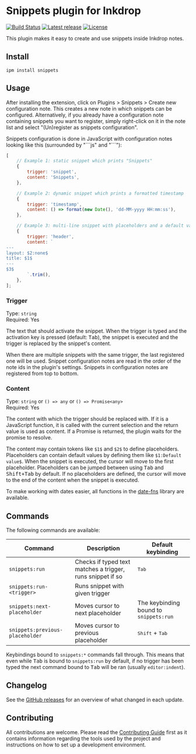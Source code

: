 # Snippets plugin for Inkdrop

[![Build Status](https://dev.azure.com/jmerle/inkdrop-snippets/_apis/build/status/Build?branchName=master)](https://dev.azure.com/jmerle/inkdrop-snippets/_build/latest?definitionId=28&branchName=master)
[![Latest release](https://img.shields.io/github/v/release/jmerle/inkdrop-snippets)](https://my.inkdrop.app/plugins/snippets)
[![License](https://img.shields.io/github/license/jmerle/inkdrop-snippets)](https://github.com/jmerle/inkdrop-snippets/blob/master/LICENSE)

This plugin makes it easy to create and use snippets inside Inkdrop notes.

## Install

```
ipm install snippets
```

## Usage

After installing the extension, click on Plugins > Snippets > Create new configuration note. This creates a new note in which snippets can be configured. Alternatively, if you already have a configuration note containing snippets you want to register, simply right-click on it in the note list and select "(Un)register as snippets configuration".

Snippets configuration is done in JavaScript with configuration notes looking like this (surrounded by "\```js" and "\```"):

```js
[
    // Example 1: static snippet which prints "Snippets"
    {
        trigger: 'snippet',
        content: 'Snippets',
    },

    // Example 2: dynamic snippet which prints a formatted timestamp
    {
        trigger: 'timestamp',
        content: () => format(new Date(), 'dd-MM-yyyy HH:mm:ss'),
    },

    // Example 3: multi-line snippet with placeholders and a default value
    {
        trigger: 'header',
        content: `
---
layout: $2:none$
title: $1$
---
$3$
        `.trim(),
    },
];
```

### Trigger

Type: `string`  
Required: Yes

The text that should activate the snippet. When the trigger is typed and the activation key is pressed (default: <kbd>Tab</kbd>), the snippet is executed and the trigger is replaced by the snippet's content.

When there are multiple snippets with the same trigger, the last registered one will be used. Snippet configuration notes are read in the order of the note ids in the plugin's settings. Snippets in configuration notes are registered from top to bottom.

### Content

Type: `string` or `() => any` or `() => Promise<any>`  
Required: Yes

The content with which the trigger should be replaced with.
If it is a JavaScript function, it is called with the current selection and the return value is used as content.
If a Promise is returned, the plugin waits for the promise to resolve.

The content may contain tokens like `$1$` and `$2$` to define placeholders. Placeholders can contain default values by defining them like `$1:Default value$`. When the snippet is executed, the cursor will move to the first placeholder. Placeholders can be jumped between using <kbd>Tab</kbd> and <kbd>Shift+Tab</kbd> by default. If no placeholders are defined, the cursor will move to the end of the content when the snippet is executed.

To make working with dates easier, all functions in the [date-fns](https://date-fns.org/) library are available.

## Commands

The following commands are available:

| Command                         | Description                                                | Default keybinding                     |
| ------------------------------- | ---------------------------------------------------------- | -------------------------------------- |
| `snippets:run`                  | Checks if typed text matches a trigger, runs snippet if so | <kbd>Tab</kbd>                         |
| `snippets:run-<trigger>`        | Runs snippet with given trigger                            |                                        |
| `snippets:next-placeholder`     | Moves cursor to next placeholder                           | The keybinding bound to `snippets:run` |
| `snippets:previous-placeholder` | Moves cursor to previous placeholder                       | <kbd>Shift</kbd> + <kbd>Tab</kbd>      |

Keybindings bound to `snippets:*` commands fall through. This means that even while <kbd>Tab</kbd> is bound to `snippets:run` by default, if no trigger has been typed the next command bound to <kbd>Tab</kbd> will be ran (usually `editor:indent`).

## Changelog

See the [GitHub releases](https://github.com/jmerle/inkdrop-snippets/releases) for an overview of what changed in each update.

## Contributing

All contributions are welcome. Please read the [Contributing Guide](https://github.com/jmerle/inkdrop-snippets/blob/master/CONTRIBUTING.md) first as it contains information regarding the tools used by the project and instructions on how to set up a development environment.
